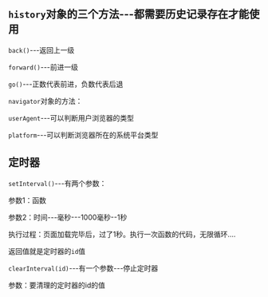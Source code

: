 ## `history`对象的三个方法---都需要历史记录存在才能使用

`back()`---返回上一级

`forward()`---前进一级 

`go()`---正数代表前进，负数代表后退



`navigator`对象的方法：

`userAgent`---可以判断用户浏览器的类型

`platform`---可以判断浏览器所在的系统平台类型



## 定时器

`setInterval()`---有两个参数：

参数1：函数

参数2：时间---毫秒---1000毫秒--1秒

执行过程：页面加载完毕后，过了1秒。执行一次函数的代码，无限循环....

返回值就是定时器的`id`值



`clearInterval(id)`---有一个参数---停止定时器

参数：要清理的定时器的id的值